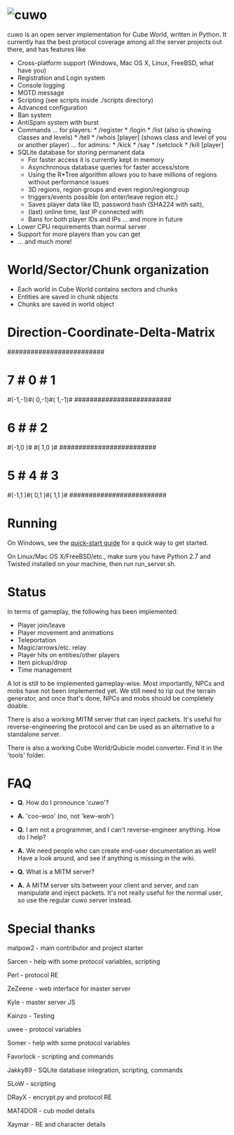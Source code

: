 ![cuwo](http://mp2.dk/cuwo/logo.png)
====
cuwo is an open server implementation for Cube World, written in Python.
It currently has the best protocol coverage among all the server projects out
there, and has features like

* Cross-platform support (Windows, Mac OS X, Linux, FreeBSD, what have you)
* Registration and Login system
* Console logging
* MOTD message
* Scripting (see scripts inside ./scripts directory)
* Advanced configuration
* Ban system
* AntiSpam system with burst
* Commands
    ... for players:
        * /register <password>
        * /login <ID> <password>
        * /list (also is showing classes and levels)
        * /tell <player> <message>
        * /whois [player] (shows class and level of you or another player)
    ... for admins:
        * /kick <player>
        * /say <message>
        * /setclock <time>
        * /kill [player]
* SQLite database for storing permanent data
    * For faster access it is currently kept in memory
    * Asynchronous database queries for faster access/store
    * Using the R*Tree algorithm allows you to have
      millions of regions without performance issues
    * 3D regions, region groups and even region/regiongroup
    * triggers/events possible (on enter/leave region etc.)
    * Saves player data like ID, password hash (SHA224 with salt),
    * (last) online time, last IP connected with
    * Bans for both player IDs and IPs
    ... and more in future
* Lower CPU requirements than normal server
* Support for more players than you can get
* ... and much more!


World/Sector/Chunk organization
===============================
* Each world in Cube World contains sectors and chunks
* Entities are saved in chunk objects
* Chunks are saved in world object


Direction-Coordinate-Delta-Matrix
=================================
  #########################
  #   7   #   0   #   1   #
  #(-1,-1)#( 0,-1)#( 1,-1)#
  #########################
  #   6   #       #   2   #
  #(-1,0 )#       #( 1,0 )#
  #########################
  #   5   #   4   #   3   #
  #(-1,1 )#( 0,1 )#( 1,1 )#
  #########################


Running
=======

On Windows, see the
[quick-start guide](https://github.com/matpow2/cuwo/wiki/Quickstart) for a
quick way to get started.

On Linux/Mac OS X/FreeBSD/etc., make sure you have Python 2.7 and Twisted
installed on your machine, then run run_server.sh.


Status
======

In terms of gameplay, the following has been implemented:
* Player join/leave
* Player movement and animations
* Teleportation
* Magic/arrows/etc. relay
* Player hits on entities/other players
* Item pickup/drop
* Time management

A lot is still to be implemented gameplay-wise. Most importantly, NPCs and mobs
have not been implemented yet. We still need to rip out the terrain generator,
and once that's done, NPCs and mobs should be completely doable.

There is also a working MITM server that can inject packets. It's useful for
reverse-engineering the protocol and can be used as an alternative to a
standalone server.

There is also a working Cube World/Qubicle model converter. Find it in the
'tools' folder.

FAQ
===

* **Q.** How do I pronounce 'cuwo'?

* **A.** 'coo-woo' (no, not 'kew-woh')

* **Q.** I am not a programmer, and I can't reverse-engineer anything. How do
         I help?

* **A.** We need people who can create end-user documentation as well! Have a
         look around, and see if anything is missing in the wiki.

* **Q.** What is a MITM server?

* **A.** A MITM server sits between your client and server, and can manipulate
         and inject packets. It's not really useful for the normal user, so
         use the regular cuwo server instead.


Special thanks
==============

matpow2 - main contributor and project starter

Sarcen - help with some protocol variables, scripting

Perl - protocol RE

ZeZeene - web interface for master server

Kyle - master server JS

Kainzo - Testing

uwee - protocol variables

Somer - help with some protocol variables

Favorlock - scripting and commands

Jakky89 - SQLite database integration, scripting, commands

SLoW - scripting

DRayX - encrypt.py and protocol RE

MAT4DOR - cub model details

Xaymar - RE and character details
